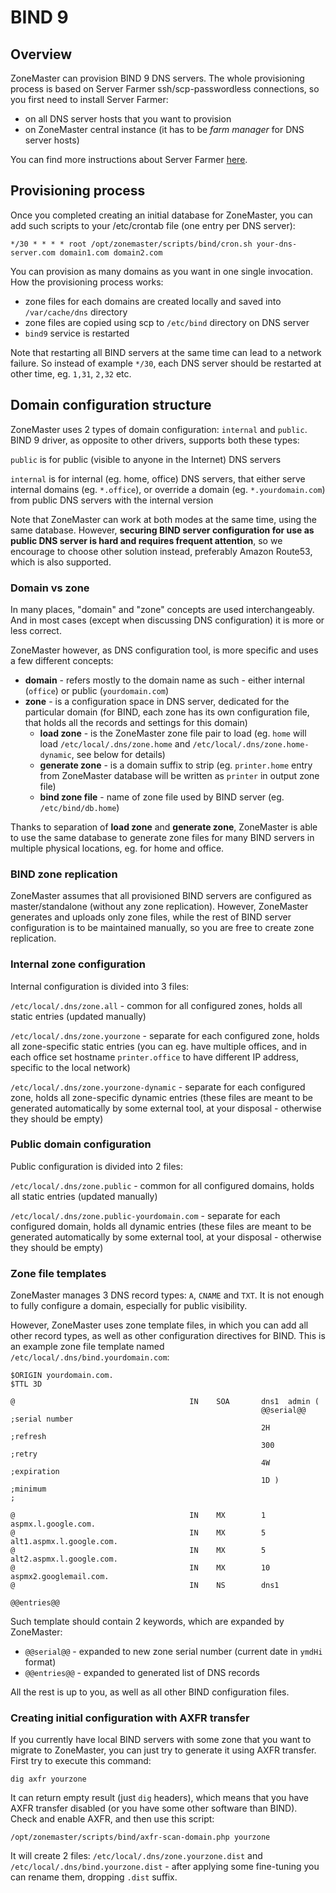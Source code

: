 # BIND 9

## Overview

ZoneMaster can provision BIND 9 DNS servers. The whole provisioning process is based on Server Farmer ssh/scp-passwordless connections, so you first need to install Server Farmer:

- on all DNS server hosts that you want to provision
- on ZoneMaster central instance (it has to be *farm manager* for DNS server hosts)

You can find more instructions about Server Farmer [here](http://serverfarmer.org/getting-started.html).

## Provisioning process

Once you completed creating an initial database for ZoneMaster, you can add such scripts to your /etc/crontab file (one entry per DNS server):

```
*/30 * * * * root /opt/zonemaster/scripts/bind/cron.sh your-dns-server.com domain1.com domain2.com
```

You can provision as many domains as you want in one single invocation. How the provisioning process works:

- zone files for each domains are created locally and saved into `/var/cache/dns` directory
- zone files are copied using scp to `/etc/bind` directory on DNS server
- `bind9` service is restarted

Note that restarting all BIND servers at the same time can lead to a network failure. So instead of example `*/30`, each DNS server should be restarted at other time, eg. `1,31`, `2,32` etc.


## Domain configuration structure

ZoneMaster uses 2 types of domain configuration: `internal` and `public`. BIND 9 driver, as opposite to other drivers, supports both these types:

`public` is for public (visible to anyone in the Internet) DNS servers

`internal` is for internal (eg. home, office) DNS servers, that either serve internal domains (eg. `*.office`), or override a domain (eg. `*.yourdomain.com`) from public DNS servers with the internal version

Note that ZoneMaster can work at both modes at the same time, using the same database. However, **securing BIND server configuration for use as public DNS server is hard and requires frequent attention**, so we encourage to choose other solution instead, preferably Amazon Route53, which is also supported.

### Domain vs zone

In many places, "domain" and "zone" concepts are used interchangeably. And in most cases (except when discussing DNS configuration) it is more or less correct.

ZoneMaster however, as DNS configuration tool, is more specific and uses a few different concepts:

- **domain** - refers mostly to the domain name as such - either internal (`office`) or public (`yourdomain.com`)
- **zone** - is a configuration space in DNS server, dedicated for the particular domain (for BIND, each zone has its own configuration file, that holds all the records and settings for this domain)
	- **load zone** - is the ZoneMaster zone file pair to load (eg. `home` will load `/etc/local/.dns/zone.home` and `/etc/local/.dns/zone.home-dynamic`, see below for details)
	- **generate zone** - is a domain suffix to strip (eg. `printer.home` entry from ZoneMaster database will be written as `printer` in output zone file)
	- **bind zone file** - name of zone file used by BIND server (eg. `/etc/bind/db.home`)

Thanks to separation of **load zone** and **generate zone**, ZoneMaster is able to use the same database to generate zone files for many BIND servers in multiple physical locations, eg. for home and office.

### BIND zone replication

ZoneMaster assumes that all provisioned BIND servers are configured as master/standalone (without any zone replication). However, ZoneMaster generates and uploads only zone files, while the rest of BIND server configuration is to be maintained manually, so you are free to create zone replication.

### Internal zone configuration

Internal configuration is divided into 3 files:

`/etc/local/.dns/zone.all` - common for all configured zones, holds all static entries (updated manually)

`/etc/local/.dns/zone.yourzone` - separate for each configured zone, holds all zone-specific static entries (you can eg. have multiple offices, and in each office set hostname `printer.office` to have different IP address, specific to the local network)

`/etc/local/.dns/zone.yourzone-dynamic` - separate for each configured zone, holds all zone-specific dynamic entries (these files are meant to be generated automatically by some external tool, at your disposal - otherwise they should be empty)

### Public domain configuration

Public configuration is divided into 2 files:

`/etc/local/.dns/zone.public` - common for all configured domains, holds all static entries (updated manually)

`/etc/local/.dns/zone.public-yourdomain.com` - separate for each configured domain, holds all dynamic entries (these files are meant to be generated automatically by some external tool, at your disposal - otherwise they should be empty)

### Zone file templates

ZoneMaster manages 3 DNS record types: `A`, `CNAME` and `TXT`. It is not enough to fully configure a domain, especially for public visibility.

However, ZoneMaster uses zone template files, in which you can add all other record types, as well as other configuration directives for BIND. This is an example zone file template named `/etc/local/.dns/bind.yourdomain.com`:

```
$ORIGIN yourdomain.com.
$TTL 3D

@                                       IN    SOA       dns1  admin (
                                                        @@serial@@  ;serial number
                                                        2H          ;refresh
                                                        300         ;retry
                                                        4W          ;expiration
                                                        1D )        ;minimum
;

@                                       IN    MX        1 aspmx.l.google.com.
@                                       IN    MX        5 alt1.aspmx.l.google.com.
@                                       IN    MX        5 alt2.aspmx.l.google.com.
@                                       IN    MX        10 aspmx2.googlemail.com.
@                                       IN    NS        dns1

@@entries@@
```

Such template should contain 2 keywords, which are expanded by ZoneMaster:

- `@@serial@@` - expanded to new zone serial number (current date in `ymdHi` format)
- `@@entries@@` - expanded to generated list of DNS records

All the rest is up to you, as well as all other BIND configuration files.

### Creating initial configuration with AXFR transfer

If you currently have local BIND servers with some zone that you want to migrate to ZoneMaster, you can just try to generate it using AXFR transfer. First try to execute this command:

```
dig axfr yourzone
```

It can return empty result (just `dig` headers), which means that you have AXFR transfer disabled (or you have some other software than BIND). Check and enable AXFR, and then use this script:

```
/opt/zonemaster/scripts/bind/axfr-scan-domain.php yourzone
```

It will create 2 files: `/etc/local/.dns/zone.yourzone.dist` and `/etc/local/.dns/bind.yourzone.dist` - after applying some fine-tuning you can rename them, dropping `.dist` suffix.

